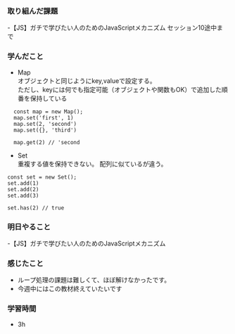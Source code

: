 ### 取り組んだ課題
 -【JS】ガチで学びたい人のためのJavaScriptメカニズム セッション10途中まで

### 学んだこと

- Map  
  オブジェクトと同じようにkey,valueで設定する。  
  ただし、keyには何でも指定可能（オブジェクトや関数もOK）で追加した順番を保持している
```
  const map = new Map();
  map.set('first', 1)
  map.set(2, 'second')
  map.set({}, 'third')

  map.get(2) // 'second
```
- Set  
重複する値を保持できない。
配列に似ているが違う。
```
const set = new Set();
set.add(1)
set.add(2)
set.add(3)

set.has(2) // true
```

### 明日やること
-【JS】ガチで学びたい人のためのJavaScriptメカニズム

### 感じたこと
- ループ処理の課題は難しくて、ほぼ解けなかったです。
- 今週中にはこの教材終えていたいです

### 学習時間
- 3h